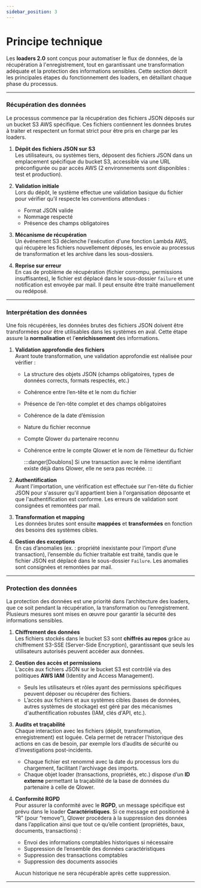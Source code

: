 ```yaml
---
sidebar_position: 3
---
```


# Principe technique

Les **loaders 2.0** sont conçus pour automatiser le flux de données, de la récupération à l'enregistrement, tout en garantissant une transformation adéquate et la protection des informations sensibles. Cette section décrit les principales étapes du fonctionnement des loaders, en détaillant chaque phase du processus.

---

### Récupération des données

Le processus commence par la récupération des fichiers JSON déposés sur un bucket S3 AWS spécifique. Ces fichiers contiennent les données brutes à traiter et respectent un format strict pour être pris en charge par les loaders.

1. **Dépôt des fichiers JSON sur S3**  
   Les utilisateurs, ou systèmes tiers, déposent des fichiers JSON dans un emplacement spécifique du bucket S3, accessible via une URL préconfigurée ou par accès AWS (2 environnements sont disponibles : test et production).

2. **Validation initiale**  
   Lors du dépôt, le système effectue une validation basique du fichier pour vérifier qu’il respecte les conventions attendues :

   - Format JSON valide
   - Nommage respecté
   - Présence des champs obligatoires

3. **Mécanisme de récupération**  
   Un événement S3 déclenche l'exécution d'une fonction Lambda AWS, qui récupère les fichiers nouvellement déposés, les envoie au processus de transformation et les archive dans les sous-dossiers.

4. **Reprise sur erreur**  
   En cas de problème de récupération (fichier corrompu, permissions insuffisantes), le fichier est déplacé dans le sous-dossier `failure` et une notification est envoyée par mail. Il peut ensuite être traité manuellement ou redéposé.

---

### Interprétation des données

Une fois récupérées, les données brutes des fichiers JSON doivent être transformées pour être utilisables dans les systèmes en aval. Cette étape assure la **normalisation** et l’**enrichissement** des informations.

1. **Validation approfondie des fichiers**  
   Avant toute transformation, une validation approfondie est réalisée pour vérifier :

   - La structure des objets JSON (champs obligatoires, types de données corrects, formats respectés, etc.)
   - Cohérence entre l’en-tête et le nom du fichier
   - Présence de l’en-tête complet et des champs obligatoires
   - Cohérence de la date d’émission
   - Nature du fichier reconnue
   - Compte Qlower du partenaire reconnu
   - Cohérence entre le compte Qlower et le nom de l’émetteur du fichier

     :::danger[Doublons]
     Si une transaction avec le même identifiant existe déjà dans Qlower, elle ne sera pas recréée.
     :::

2. **Authentification**  
   Avant l'importation, une vérification est effectuée sur l'en-tête du fichier JSON pour s'assurer qu'il appartient bien à l'organisation déposante et que l'authentification est conforme. Les erreurs de validation sont consignées et remontées par mail.

3. **Transformation et mapping**  
   Les données brutes sont ensuite **mappées** et **transformées** en fonction des besoins des systèmes cibles.

4. **Gestion des exceptions**  
   En cas d’anomalies (ex. : propriété inexistante pour l’import d’une transaction), l’ensemble du fichier traitable est traité, tandis que le fichier JSON est déplacé dans le sous-dossier `Failure`. Les anomalies sont consignées et remontées par mail.

---

### Protection des données

La protection des données est une priorité dans l’architecture des loaders, que ce soit pendant la récupération, la transformation ou l’enregistrement. Plusieurs mesures sont mises en œuvre pour garantir la sécurité des informations sensibles.

1. **Chiffrement des données**  
   Les fichiers stockés dans le bucket S3 sont **chiffrés au repos** grâce au chiffrement S3-SSE (Server-Side Encryption), garantissant que seuls les utilisateurs autorisés peuvent accéder aux données.

2. **Gestion des accès et permissions**  
   L’accès aux fichiers JSON sur le bucket S3 est contrôlé via des politiques **AWS IAM** (Identity and Access Management).

   - Seuls les utilisateurs et rôles ayant des permissions spécifiques peuvent déposer ou récupérer des fichiers.
   - L’accès aux fichiers et aux systèmes cibles (bases de données, autres systèmes de stockage) est géré par des mécanismes d'authentification robustes (IAM, clés d'API, etc.).

3. **Audits et traçabilité**  
   Chaque interaction avec les fichiers (dépôt, transformation, enregistrement) est loguée. Cela permet de retracer l'historique des actions en cas de besoin, par exemple lors d’audits de sécurité ou d’investigations post-incidents.

   - Chaque fichier est renommé avec la date du processus lors du chargement, facilitant l'archivage des imports.
   - Chaque objet loader (transactions, propriétés, etc.) dispose d’un **ID externe** permettant la traçabilité de la base de données du partenaire à celle de Qlower.

4. **Conformité RGPD**  
   Pour assurer la conformité avec le **RGPD**, un message spécifique est prévu dans le loader **Caractéristiques**. Si ce message est positionné à “R” (pour “remove”), Qlower procédera à la suppression des données dans l’application ainsi que tout ce qu’elle contient (propriétés, baux, documents, transactions) :

   - Envoi des informations comptables historiques si nécessaire
   - Suppression de l’ensemble des données caractéristiques
   - Suppression des transactions comptables
   - Suppression des documents associés

   Aucun historique ne sera récupérable après cette suppression.

---
